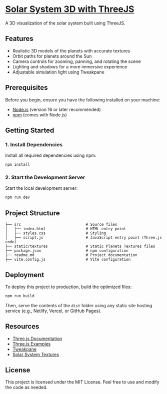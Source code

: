 # [Solar System 3D with ThreeJS](https://solarsystem-3d-threejs.netlify.app/)

A 3D visualization of the solar system built using ThreeJS.

## Features

- Realistic 3D models of the planets with accurate textures
- Orbit paths for planets around the Sun
- Camera controls for zooming, panning, and rotating the scene
- Lighting and shadows for a more immersive experience
- Adjustable simulation light using Tweakpane

## Prerequisites

Before you begin, ensure you have the following installed on your machine:

- [Node.js](https://nodejs.org/) (version 16 or later recommended)
- [npm](https://www.npmjs.com/) (comes with Node.js)

## Getting Started

### 1. Install Dependencies

Install all required dependencies using npm:

```bash
npm install
```

### 2. Start the Development Server

Start the local development server:

```bash
npm run dev
```

## Project Structure

```plaintext
├── src                             # Source files
│   ├── index.html                  # HTML entry point
│   ├── styles.css                  # Styling
│   ├── script.js                   # JavaScript entry point (Three.js code)
├── static/textures                 # Static Planets Textures files
├── package.json                    # npm configuration
├── readme.md                       # Project documentation
├── vite.config.js                  # Vite configuration
```

## Deployment

To deploy this project to production, build the optimized files:

```bash
npm run build
```

Then, serve the contents of the `dist` folder using any static site hosting service (e.g., Netlify, Vercel, or GitHub Pages).

## Resources

- [Three.js Documentation](https://threejs.org/docs/)
- [Three.js Examples](https://threejs.org/examples/)
- [Tweakpane](https://tweakpane.github.io/)
- [Solar System Textures](https://www.solarsystemscope.com/textures/)

## License

This project is licensed under the MIT License. Feel free to use and modify the code as needed.
